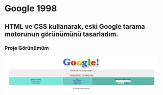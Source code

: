 # Google 1998

HTML ve CSS kullanarak, eski Google tarama motorunun görünümünü tasarladım.
---
### Proje Görünümüm

![github](figures/old_google.PNG)
